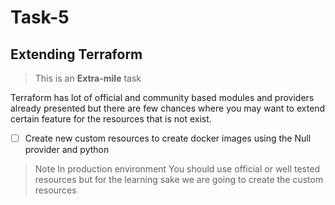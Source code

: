# Task-5

## Extending Terraform

>This is  an **Extra-mile** task

Terraform has lot of official and community based modules and providers already presented but there are few chances where you may want to extend certain feature for the resources that is not exist.

- [ ] Create new custom resources to create  docker images using the Null provider and python

> Note In production environment You should use official or well tested resources but for the learning sake we are going to create the custom resources